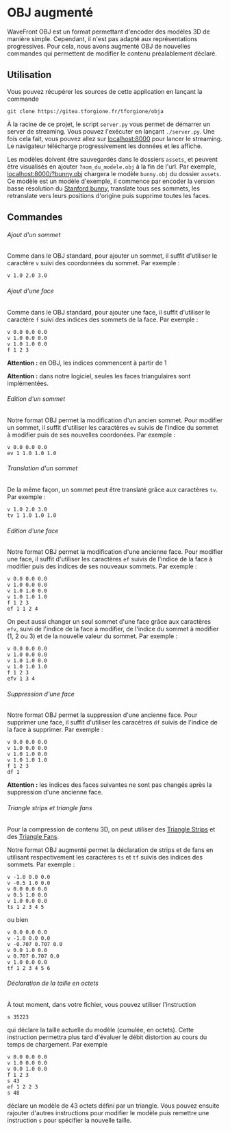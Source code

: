 # OBJ augmenté

WaveFront OBJ est un format permettant d'encoder des modèles 3D de manière
simple. Cependant, il n'est pas adapté aux représentations progressives. Pour
cela, nous avons augmenté OBJ de nouvelles commandes qui permettent de modifier
le contenu préalablement déclaré.

## Utilisation

Vous pouvez récupérer les sources de cette application en lançant la commande
```
git clone https://gitea.tforgione.fr/tforgione/obja
```

À la racine de ce projet, le script `server.py` vous permet de démarrer un
server de streaming. Vous pouvez l'exécuter en lançant `./server.py`. Une fois
cela fait, vous pouvez allez sur [localhost:8000](http://localhost:8000) pour
lancer le streaming. Le navigateur télécharge progressivement les données et
les affiche.

Les modèles doivent être sauvegardés dans le dossiers `assets`, et peuvent être
visualisés en ajouter `?nom_du_modele.obj` à la fin de l'url. Par exemple,
[localhost:8000/?bunny.obj](http://localhost:8000/?bunny.obj) chargera le
modèle `bunny.obj` du dossier `assets`. Ce modèle est un modèle d'exemple, il
commence par encoder la version basse résolution du [Stanford
bunny](https://graphics.stanford.edu/data/3Dscanrep/), translate tous ses
sommets, les retranslate vers leurs positions d'origine puis supprime toutes
les faces.

## Commandes
###### Ajout d'un sommet

Comme dans le OBJ standard, pour ajouter un sommet, il suffit d'utiliser le
caractère `v` suivi des coordonnées du sommet. Par exemple :

```
v 1.0 2.0 3.0
```

###### Ajout d'une face

Comme dans le OBJ standard, pour ajouter une face, il suffit d'utiliser le
caractère `f` suivi des indices des sommets de la face. Par exemple :

```
v 0.0 0.0 0.0
v 1.0 0.0 0.0
v 1.0 1.0 0.0
f 1 2 3
```

**Attention :** en OBJ, les indices commencent à partir de 1

**Attention :** dans notre logiciel, seules les faces triangulaires sont
implémentées.

###### Edition d'un sommet

Notre format OBJ permet la modification d'un ancien sommet. Pour modifier un
sommet, il suffit d'utiliser les caractères `ev` suivis de l'indice du sommet à
modifier puis de ses nouvelles coordonées. Par exemple :

```
v 0.0 0.0 0.0
ev 1 1.0 1.0 1.0
```

###### Translation d'un sommet

De la même façon, un sommet peut être translaté grâce aux caractères `tv`. Par
exemple :

```
v 1.0 2.0 3.0
tv 1 1.0 1.0 1.0
```

###### Edition d'une face

Notre format OBJ permet la modification d'une ancienne face. Pour modifier une
face, il suffit d'utiliser les caractères `ef` suivis de l'indice de la face à
modifier puis des indices de ses nouveaux sommets. Par exemple :

```
v 0.0 0.0 0.0
v 1.0 0.0 0.0
v 1.0 1.0 0.0
v 1.0 1.0 1.0
f 1 2 3
ef 1 1 2 4
```

On peut aussi changer un seul sommet d'une face grâce aux caractères `efv`,
suivi de l'indice de la face à modifier, de l'indice du sommet à modifier (1, 2
ou 3) et de la nouvelle valeur du sommet. Par exemple :

```
v 0.0 0.0 0.0
v 1.0 0.0 0.0
v 1.0 1.0 0.0
v 1.0 1.0 1.0
f 1 2 3
efv 1 3 4
```

###### Suppression d'une face
Notre format OBJ permet la suppression d'une ancienne face. Pour supprimer une
face, il suffit d'utiliser les caracètres `df` suivis de l'indice de la face à
supprimer. Par exemple :

```
v 0.0 0.0 0.0
v 1.0 0.0 0.0
v 1.0 1.0 0.0
v 1.0 1.0 1.0
f 1 2 3
df 1
```

**Attention :** les indices des faces suivantes ne sont pas changés après la
suppression d'une ancienne face.

###### Triangle strips et triangle fans
Pour la compression de contenu 3D, on peut utiliser des [Triangle
Strips](https://en.wikipedia.org/wiki/Triangle_strip) et des [Triangle
Fans](https://en.wikipedia.org/wiki/Triangle_fan).

Notre format OBJ augmenté permet la déclaration de strips et de fans en
utilisant respectivement les caractères `ts` et `tf` suivis des indices des
sommets. Par exemple :

```
v -1.0 0.0 0.0
v -0.5 1.0 0.0
v 0.0 0.0 0.0
v 0.5 1.0 0.0
v 1.0 0.0 0.0
ts 1 2 3 4 5
```

ou bien

```
v 0.0 0.0 0.0
v -1.0 0.0 0.0
v -0.707 0.707 0.0
v 0.0 1.0 0.0
v 0.707 0.707 0.0
v 1.0 0.0 0.0
tf 1 2 3 4 5 6
```

###### Déclaration de la taille en octets

À tout moment, dans votre fichier, vous pouvez utiliser l'instruction

```
s 35223
```

qui déclare la taille actuelle du modèle (cumulée, en octets). Cette instruction permettra
plus tard d'évaluer le débit distortion au cours du temps de chargement. Par exemple

```
v 0.0 0.0 0.0
v 1.0 0.0 0.0
v 0.0 1.0 0.0
f 1 2 3
s 43
ef 1 2 2 3
s 48
```

déclare un modèle de 43 octets défini par un triangle. Vous pouvez ensuite
rajouter d'autres instructions pour modifier le modèle puis remettre une
instruction `s` pour spécifier la nouvelle taille.
